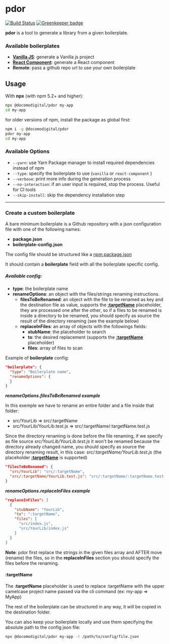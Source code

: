 # pdor

[![Build Status](https://travis-ci.com/docomodigital/pdor.svg?branch=master)](https://travis-ci.com/docomodigital/pdor) [![Greenkeeper badge](https://badges.greenkeeper.io/docomodigital/pdor.svg)](https://greenkeeper.io/)

**pdor** is a tool to generate a library from a given boilerplate.

### Available boilerplates

* [**Vanilla JS**](https://github.com/docomodigital/pdor-vanillajs-library): generate a Vanilla js project
* [**React Component**](https://github.com/docomodigital/pdor-react-component): generate a React component 
* **Remote**: pass a github repo url to use your own boilerplate

## Usage

With **npx** (with npm 5.2+ and higher):

```bash
npx @docomodigital/pdor my-app 
cd my-app
```

for older versions of npm, install the package as global first:

```bash
npm i -g @docomodigital/pdor
pdor my-app
cd my-app
```
### Available Options
* `--yarn`: use Yarn Package manager to install required dependencies instead of npm 
* `--type`: specify the boilerplate to use (`vanilla` or `react-component` )
* `--verbose`: print more info during the generation process
* `--no-interaction`: if an user input is required, stop the process. Useful for CI tools
* `--skip-install`: skip the dependency installation step

---

### Create a custom boilerplate

A bare minimum boilerplate is a Github repository with a json configuration file with one of the following names:
* **package.json**
* **boilerplate-config.json**

The config file should be structured like a [npm package.json](https://docs.npmjs.com/files/package.json)

It should contain a **boilerplate** field with all the boilerplate specific config.
##### Available config:
* **type**: the boilerplate name
* **renameOptions**: an object with the files/strings renaming instructions.
    * **filesToBeRenamed**:  an object with the file to be renamed as key and the destination file as value, supports the [**:targetName**](#:targetName) placeholder, they are processed one after the other, so if a files to be renamed is inside a directory to be renamed, you should specify as source the result of the directory renaming (see the example below)
    * **replaceInFiles**: an array of objects with the followings fields:
        * **stubName**: the placeholder to search
        * **to**: the desired replacement (supports the [**:targetName**](#:targetName) placeholder)
        * **files**: array of files to scan
        
Example of **boilerplate** config:
```json
"boilerplate": {
  "type": "Boilerplate name",
  "renameOptions": {
  }
}
```
**_renameOptions.filesToBeRenamed example_**

In this exemple we have to rename an entire folder and a file inside that folder:
* src/YourLib => src/:targetName
* src/YourLib/YourLib.test.js => src/:targetName/:targetName.test.js

Since the directory renaming is done before the file renaming, if we specify as file source *src/YourLib/YourLib.test.js* it won't be renamed because the directory already changed name, you should specify as source the directory renaming result, in this case:
*src/:targetName/YourLib.test.js* (the placeholder [**:targetName**](#:targetName) is supported)   

```json
"filesToBeRenamed": {
  "src/YourLib": "src/:targetName",
  "src/:targetName/YourLib.test.js": "src/:targetName/:targetName.test.js"
}
```
**_renameOptions.replaceInFiles example_**
```json
"replaceInFiles": [
  {
    "stubName": "YourLib",
    "to": ":targetName",
    "files": [
      "src/index.js",
      "src/YourLib/index.js"
    ]
  }
]
```
 
**Note**: pdor first replace the strings in the given files array and AFTER move (rename) the files, so in the **replaceInFiles** section you should specify the files before the renaming.

#### :targetName
The **:targetName** placeholder is used to replace :targetName with the upper camelcase project name passed via the cli command (ex: my-app => MyApp)
 
The rest of the boilerplate can be structured in any way, it will be copied in the destination folder. 
 
You can also keep your boilerplate locally and use them specifying the absolute path to the config json file:
```bash
npx @docomodigital/pdor my-app -t /path/to/config/file.json
```